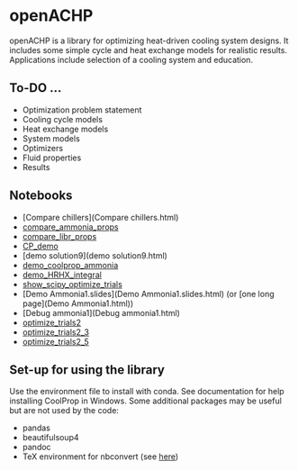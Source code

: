 # openACHP

openACHP is a library for optimizing heat-driven cooling system
designs. It includes some simple cycle and heat exchange models for
realistic results. Applications include selection of a cooling system
and education.

## To-DO ...

* Optimization problem statement
* Cooling cycle models
* Heat exchange models
* System models
* Optimizers
* Fluid properties
* Results

## Notebooks

* [Compare chillers](Compare chillers.html)
* [compare_ammonia_props](compare_ammonia_props.html)
* [compare_libr_props](compare_libr_props.html)
* [CP_demo](CP_demo.html)
* [demo solution9](demo solution9.html)
* [demo_coolprop_ammonia](demo_coolprop_ammonia.html)
* [demo_HRHX_integral](demo_HRHX_integral.html)
* [show_scipy_optimize_trials](show_scipy_optimize_trials.html)
* [Demo Ammonia1.slides](Demo Ammonia1.slides.html) (or [one long page](Demo Ammonia1.html))
* [Debug ammonia1](Debug ammonia1.html)
* [optimize_trials2](optimize_trials2.html)
* [optimize_trials2_3](optimize_trials2_3.html)
* [optimize_trials2_5](optimize_trials2_5.html)

## Set-up for using the library

Use the environment file to install with conda. See documentation for
help installing CoolProp in Windows. Some additional packages may be
useful but are not used by the code:

- pandas
- beautifulsoup4
- pandoc
- TeX environment for nbconvert (see [here](http://nbconvert.readthedocs.io/en/latest/install.html))

